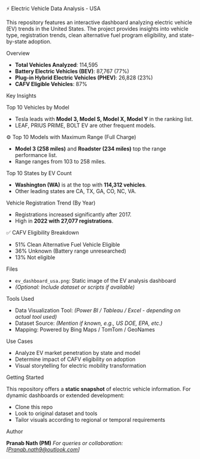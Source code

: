 


 ⚡ Electric Vehicle Data Analysis - USA

This repository features an interactive dashboard analyzing electric vehicle (EV) trends in the United States. The project provides insights into vehicle type, registration trends, clean alternative fuel program eligibility, and state-by-state adoption.

Overview

- **Total Vehicles Analyzed**: 114,595
- **Battery Electric Vehicles (BEV)**: 87,767 (77%)
- **Plug-in Hybrid Electric Vehicles (PHEV)**: 26,828 (23%)
- **CAFV Eligible Vehicles**: 87%

Key Insights

Top 10 Vehicles by Model
- Tesla leads with **Model 3, Model S, Model X, Model Y** in the ranking list.
- LEAF, PRIUS PRIME, BOLT EV are other frequent models.

 ⚙️ Top 10 Models with Maximum Range (Full Charge)
- **Model 3 (258 miles)** and **Roadster (234 miles)** top the range performance list.
- Range ranges from 103 to 258 miles.

 Top 10 States by EV Count
- **Washington (WA)** is at the top with **114,312 vehicles**.
- Other leading states are CA, TX, GA, CO, NC, VA.

Vehicle Registration Trend (By Year)
- Registrations increased significantly after 2017.
- High in **2022 with 27,077 registrations**.

✅ CAFV Eligibility Breakdown
- 51% Clean Alternative Fuel Vehicle Eligible
- 36% Unknown (Battery range unresearched)
- 13% Not eligible

Files

- `ev_dashboard_usa.png`: Static image of the EV analysis dashboard
- *(Optional: Include dataset or scripts if available)*

Tools Used

- Data Visualization Tool: *(Power BI / Tableau / Excel - depending on actual tool used)*
- Dataset Source: *(Mention if known, e.g., US DOE, EPA, etc.)*
- Mapping: Powered by Bing Maps / TomTom / GeoNames

Use Cases

- Analyze EV market penetration by state and model
- Determine impact of CAFV eligibility on adoption
- Visual storytelling for electric mobility transformation

Getting Started

This repository offers a **static snapshot** of electric vehicle information. For dynamic dashboards or extended development:
- Clone this repo
- Look to original dataset and tools
- Tailor visuals according to regional or temporal requirements

Author

**Pranab Nath (PM)**
*For queries or collaboration: [Pranab.nath9@outlook.com]*
